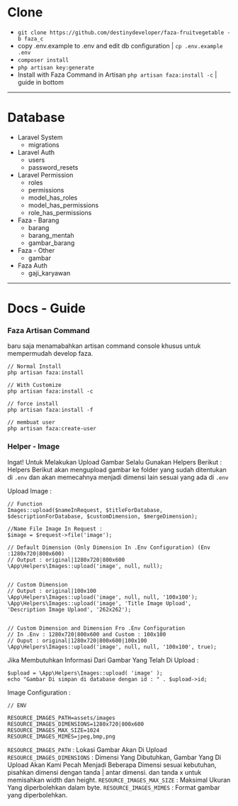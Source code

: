 # Clone
* `git clone https://github.com/destinydeveloper/faza-fruitvegetable -b faza_c`
* copy .env.example to .env and edit db configuration | `cp .env.example .env`
* `composer install`
* `php artisan key:generate`
* Install with Faza Command in Artisan `php artisan faza:install -c` | guide in bottom

<hr>

# Database
* Laravel System
    - migrations
* Laravel Auth
    - users
    - password_resets
* Laravel Permission
    - roles
    - permissions
    - model_has_roles
    - model_has_permissions
    - role_has_permissions
* Faza - Barang
    - barang
    - barang_mentah
    - gambar_barang
* Faza - Other
    - gambar
* Faza Auth
    - gaji_karyawan

<hr>

# Docs - Guide
### Faza Artisan Command
baru saja menamabahkan artisan command console khusus untuk mempermudah develop faza.
```
// Normal Install
php artisan faza:install

// With Customize 
php artisan faza:install -c

// force install
php artisan faza:install -f

// membuat user
php artisan faza:create-user
```

### Helper - Image
Ingat! Untuk Melakukan Upload Gambar Selalu Gunakan Helpers Berikut :<br>
Helpers Berikut akan mengupload gambar ke folder yang sudah ditentukan di `.env` dan akan memecahnya menjadi dimensi lain sesuai yang ada di `.env`

Upload Image :
```
// Function
Images::upload($nameInRequest, $titleForDatabase, $descriptionForDatabase, $customDimension, $mergeDimension);

//Name File Image In Request :
$image = $request->file('image');

// Default Dimension (Only Dimension In .Env Configuration) (Env :1280x720|800x600)
// Output : original|1280x720|800x600
\App\Helpers\Images::upload('image', null, null);


// Custom Dimension
// Output : original|100x100
\App\Helpers\Images::upload('image', null, null, '100x100');
\App\Helpers\Images::upload('image', 'Title Image Upload', 'Description Image Uplaod', '262x262');


// Custom Dimension and Dimension Fro .Env Configuration
// In .Env : 1280x720|800x600 and Custom : 100x100
// Ouput : original|1280x720|800x600|100x100
\App\Helpers\Images::upload('image', null, null, '100x100', true);
```

Jika Membutuhkan Informasi Dari Gambar Yang Telah Di Upload :
```
$upload = \App\Helpers\Images::upload( 'image' );
echo "Gambar Di simpan di database dengan id : " . $upload->id;
```

Image Configuration :
```
// ENV

RESOURCE_IMAGES_PATH=assets/images
RESOURCE_IMAGES_DIMENSIONS=1280x720|800x600
RESOURCE_IMAGES_MAX_SIZE=1024
RESOURCE_IMAGES_MIMES=jpeg,bmp,png
```
`RESOURCE_IMAGES_PATH` : Lokasi Gambar Akan Di Upload<br>
`RESOURCE_IMAGES_DIMENSIONS` : Dimensi Yang Dibutuhkan, Gambar Yang Di Upload Akan Kami Pecah Menjadi Beberapa Dimensi sesuai kebutuhan, pisahkan dimensi dengan tanda | antar dimensi. dan tanda x untuk memisahkan width dan height.
`RESOURCE_IMAGES_MAX_SIZE` : Maksimal Ukuran Yang diperbolehkan dalam byte.
`RESOURCE_IMAGES_MIMES` : Format gambar yang diperbolehkan.